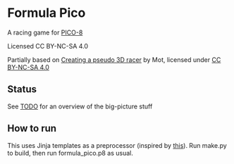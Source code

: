 # Formula Pico

A racing game for [PICO-8](https://www.lexaloffle.com/pico-8.php)

Licensed CC BY-NC-SA 4.0

Partially based on [Creating a pseudo 3D racer](https://www.lexaloffle.com/bbs/?tid=35868) by Mot, licensed under [CC BY-NC-SA 4.0](https://creativecommons.org/licenses/by-nc-sa/4.0/)

## Status

See [TODO](TODO.md) for an overview of the big-picture stuff

## How to run

This uses Jinja templates as a preprocessor (inspired by [this](https://blog.giovanh.com/blog/2022/12/11/jinja2-as-a-pico-8-preprocessor/)).
Run make.py to build, then run formula_pico.p8 as usual.
